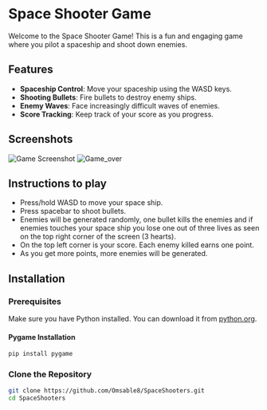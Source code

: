 # Space Shooter Game

Welcome to the Space Shooter Game! This is a fun and engaging game where you pilot a spaceship and shoot down enemies.

## Features

- **Spaceship Control**: Move your spaceship using the WASD keys.
- **Shooting Bullets**: Fire bullets to destroy enemy ships.
- **Enemy Waves**: Face increasingly difficult waves of enemies.
- **Score Tracking**: Keep track of your score as you progress.

## Screenshots

![Game Screenshot](https://github.com/user-attachments/assets/109b7730-620d-4961-95a9-c3bc98e8ce23)
![Game_over](https://github.com/user-attachments/assets/6b93ba10-f4a6-40ee-adc3-da0ff9f35f36)


## Instructions to play
- Press/hold WASD to move your space ship.
- Press spacebar to shoot bullets.
- Enemies will be generated randomly, one bullet kills the enemies and if enemies touches your space ship you lose one out of three lives as seen on the top right corner of the screen (3 hearts).
- On the top left corner is your score. Each enemy killed earns one point.
- As you get more points, more enemies will be generated.
  
## Installation

### Prerequisites

Make sure you have Python installed. You can download it from [python.org](https://www.python.org).
#### Pygame Installation
```bash
pip install pygame
```
### Clone the Repository

```bash
git clone https://github.com/Omsable8/SpaceShooters.git
cd SpaceShooters
```
